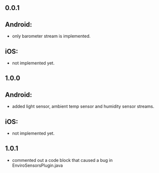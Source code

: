 ## 0.0.1

## Android:

* only barometer stream is implemented.

## iOS:

* not implemented yet.

## 1.0.0

## Android:

* added light sensor, ambient temp sensor and humidity sensor streams.

## iOS:

* not implemented yet.

## 1.0.1

* commented out a code block that caused a bug in EnviroSensorsPlugin.java